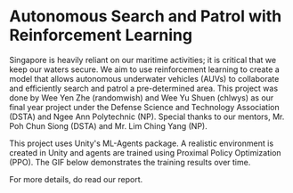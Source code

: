 # Autonomous Search and Patrol with Reinforcement Learning

Singapore is heavily reliant on our maritime activities; it is critical that we keep our waters secure. We aim to use reinforcement learning to create a model that allows autonomous underwater vehicles (AUVs) to collaborate and efficiently search and patrol a pre-determined area. This project was done by Wee Yen Zhe (randomwish) and Wee Yu Shuen (chlwys) as our final year project under the Defense Science and Technology Association (DSTA) and Ngee Ann Polytechnic (NP). Special thanks to our mentors, Mr. Poh Chun Siong (DSTA) and Mr. Lim Ching Yang (NP).

This project uses Unity's ML-Agents package. A realistic environment is created in Unity and agents are trained using Proximal Policy Optimization (PPO). The GIF below demonstrates the training results over time.


For more details, do read our report.
